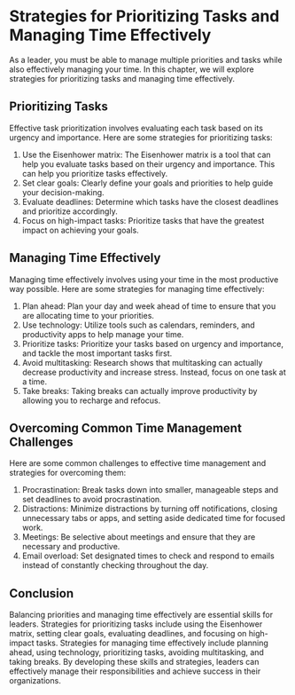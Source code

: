 Strategies for Prioritizing Tasks and Managing Time Effectively
=====================================================================================================================

As a leader, you must be able to manage multiple priorities and tasks while also effectively managing your time. In this chapter, we will explore strategies for prioritizing tasks and managing time effectively.

Prioritizing Tasks
------------------

Effective task prioritization involves evaluating each task based on its urgency and importance. Here are some strategies for prioritizing tasks:

1. Use the Eisenhower matrix: The Eisenhower matrix is a tool that can help you evaluate tasks based on their urgency and importance. This can help you prioritize tasks effectively.
2. Set clear goals: Clearly define your goals and priorities to help guide your decision-making.
3. Evaluate deadlines: Determine which tasks have the closest deadlines and prioritize accordingly.
4. Focus on high-impact tasks: Prioritize tasks that have the greatest impact on achieving your goals.

Managing Time Effectively
-------------------------

Managing time effectively involves using your time in the most productive way possible. Here are some strategies for managing time effectively:

1. Plan ahead: Plan your day and week ahead of time to ensure that you are allocating time to your priorities.
2. Use technology: Utilize tools such as calendars, reminders, and productivity apps to help manage your time.
3. Prioritize tasks: Prioritize your tasks based on urgency and importance, and tackle the most important tasks first.
4. Avoid multitasking: Research shows that multitasking can actually decrease productivity and increase stress. Instead, focus on one task at a time.
5. Take breaks: Taking breaks can actually improve productivity by allowing you to recharge and refocus.

Overcoming Common Time Management Challenges
--------------------------------------------

Here are some common challenges to effective time management and strategies for overcoming them:

1. Procrastination: Break tasks down into smaller, manageable steps and set deadlines to avoid procrastination.
2. Distractions: Minimize distractions by turning off notifications, closing unnecessary tabs or apps, and setting aside dedicated time for focused work.
3. Meetings: Be selective about meetings and ensure that they are necessary and productive.
4. Email overload: Set designated times to check and respond to emails instead of constantly checking throughout the day.

Conclusion
----------

Balancing priorities and managing time effectively are essential skills for leaders. Strategies for prioritizing tasks include using the Eisenhower matrix, setting clear goals, evaluating deadlines, and focusing on high-impact tasks. Strategies for managing time effectively include planning ahead, using technology, prioritizing tasks, avoiding multitasking, and taking breaks. By developing these skills and strategies, leaders can effectively manage their responsibilities and achieve success in their organizations.
